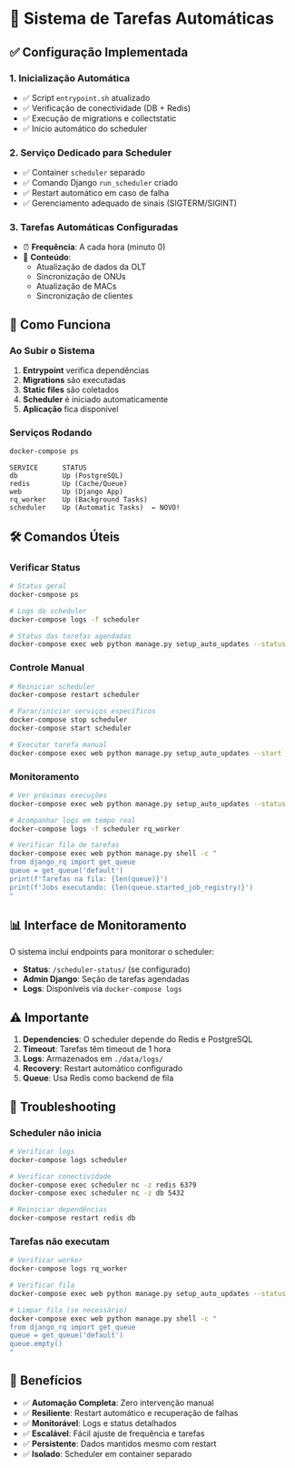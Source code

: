 # 🔄 Sistema de Tarefas Automáticas

## ✅ Configuração Implementada

### 1. **Inicialização Automática**
- ✅ Script `entrypoint.sh` atualizado
- ✅ Verificação de conectividade (DB + Redis)
- ✅ Execução de migrations e collectstatic
- ✅ Início automático do scheduler

### 2. **Serviço Dedicado para Scheduler**
- ✅ Container `scheduler` separado
- ✅ Comando Django `run_scheduler` criado
- ✅ Restart automático em caso de falha
- ✅ Gerenciamento adequado de sinais (SIGTERM/SIGINT)

### 3. **Tarefas Automáticas Configuradas**
- ⏰ **Frequência**: A cada hora (minuto 0)
- 🔄 **Conteúdo**: 
  - Atualização de dados da OLT
  - Sincronização de ONUs
  - Atualização de MACs
  - Sincronização de clientes

## 🚀 Como Funciona

### Ao Subir o Sistema
1. **Entrypoint** verifica dependências
2. **Migrations** são executadas
3. **Static files** são coletados
4. **Scheduler** é iniciado automaticamente
5. **Aplicação** fica disponível

### Serviços Rodando
```bash
docker-compose ps
```
```
SERVICE      STATUS
db           Up (PostgreSQL)
redis        Up (Cache/Queue)
web          Up (Django App)
rq_worker    Up (Background Tasks)
scheduler    Up (Automatic Tasks)  ← NOVO!
```

## 🛠️ Comandos Úteis

### Verificar Status
```bash
# Status geral
docker-compose ps

# Logs do scheduler
docker-compose logs -f scheduler

# Status das tarefas agendadas
docker-compose exec web python manage.py setup_auto_updates --status
```

### Controle Manual
```bash
# Reiniciar scheduler
docker-compose restart scheduler

# Parar/iniciar serviços específicos
docker-compose stop scheduler
docker-compose start scheduler

# Executar tarefa manual
docker-compose exec web python manage.py setup_auto_updates --start
```

### Monitoramento
```bash
# Ver próximas execuções
docker-compose exec web python manage.py setup_auto_updates --status

# Acompanhar logs em tempo real
docker-compose logs -f scheduler rq_worker

# Verificar fila de tarefas
docker-compose exec web python manage.py shell -c "
from django_rq import get_queue
queue = get_queue('default')
print(f'Tarefas na fila: {len(queue)}')
print(f'Jobs executando: {len(queue.started_job_registry)}')
"
```

## 📊 Interface de Monitoramento

O sistema inclui endpoints para monitorar o scheduler:
- **Status**: `/scheduler-status/` (se configurado)
- **Admin Django**: Seção de tarefas agendadas
- **Logs**: Disponíveis via `docker-compose logs`

## ⚠️ Importante

1. **Dependencies**: O scheduler depende do Redis e PostgreSQL
2. **Timeout**: Tarefas têm timeout de 1 hora
3. **Logs**: Armazenados em `./data/logs/`
4. **Recovery**: Restart automático configurado
5. **Queue**: Usa Redis como backend de fila

## 🔧 Troubleshooting

### Scheduler não inicia
```bash
# Verificar logs
docker-compose logs scheduler

# Verificar conectividade
docker-compose exec scheduler nc -z redis 6379
docker-compose exec scheduler nc -z db 5432

# Reiniciar dependências
docker-compose restart redis db
```

### Tarefas não executam
```bash
# Verificar worker
docker-compose logs rq_worker

# Verificar fila
docker-compose exec web python manage.py setup_auto_updates --status

# Limpar fila (se necessário)
docker-compose exec web python manage.py shell -c "
from django_rq import get_queue
queue = get_queue('default')
queue.empty()
"
```

## 🎯 Benefícios

- ✅ **Automação Completa**: Zero intervenção manual
- ✅ **Resiliente**: Restart automático e recuperação de falhas
- ✅ **Monitorável**: Logs e status detalhados
- ✅ **Escalável**: Fácil ajuste de frequência e tarefas
- ✅ **Persistente**: Dados mantidos mesmo com restart
- ✅ **Isolado**: Scheduler em container separado